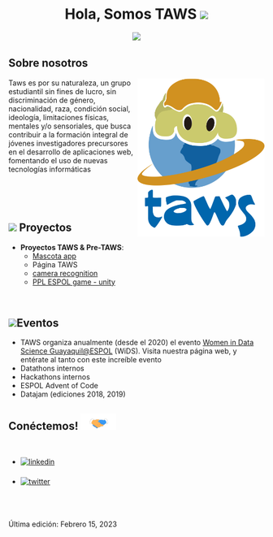 <h1 align="center"><b>Hola, Somos TAWS </b><img src="https://media.giphy.com/media/hvRJCLFzcasrR4ia7z/giphy.gif" width="35"></h1>

<p align="center">
  <a href="https://github.com/DenverCoder1/readme-typing-svg"><img src="https://readme-typing-svg.herokuapp.com?font=Poppins&color=cyan&size=25&center=true&vCenter=true&width=600&height=100&lines=TAWS..&hearts;++;Comunidad+de+espol;Amigos;Desarrolladores;Investigadores;Ciencia+de+datos;Inteligencia+Artificial;Desarrollo+web+y+móvil;Active+learners...<3"></a>
</p>



## Sobre nosotros
<picture> <img align="right" src="https://github.com/Taws-Espol/.github/blob/main/logoTaws.png" width = 250px></picture>
Taws es por su naturaleza, un grupo estudiantil sin fines de lucro, sin discriminación de género, nacionalidad,
raza, condición social, ideología, limitaciones físicas, mentales y/o sensoriales, que busca contribuir a la formación
integral de jóvenes investigadores precursores en el desarrollo de aplicaciones web, fomentando el uso de nuevas 
tecnologías informáticas


<br>
<br>
<br>

## <img src="https://media2.giphy.com/media/QssGEmpkyEOhBCb7e1/giphy.gif?cid=ecf05e47a0n3gi1bfqntqmob8g9aid1oyj2wr3ds3mg700bl&rid=giphy.gif" width ="50"> Proyectos

   
- **Proyectos TAWS & Pre-TAWS**:
  * [Mascota app](https://github.com/Taws-Espol/mascota_app)
  * Página TAWS
  * [camera recognition](https://github.com/Taws-Espol/camera_recognition)
  * [PPL ESPOL game - unity](https://github.com/Taws-Espol/PreTawsG5-Unity)
  


<br>


## <img src="https://media3.giphy.com/media/PNhSA7Zx4eDGvbL8qs/giphy.gif?cid=ecf05e47yj7l06q7mgb09p0z8uq7ckx59f7g8tbr7lrov98a&rid=giphy.gif" width ="50">Eventos

- TAWS organiza anualmente (desde el 2020) el evento [Women in Data Science Guayaquil@ESPOL](https://wids.espol.edu.ec/) (WiDS). Visita nuestra página web, y entérate al tanto con este increíble evento
- Datathons internos
- Hackathons internos
- ESPOL Advent of Code 
- Datajam (ediciones 2018, 2019) 

## Conéctemos! <img src="https://github.com/Taws-Espol/.github/blob/main/handshake.gif" width ="70">
<br>
<div align='left'>

<ul>

<li>
<a href="https://www.linkedin.com/company/tawsespol/" target="_blank">
<img src="https://img.shields.io/badge/linkedin:  tawsespol-%2300acee.svg?color=405DE6&style=for-the-badge&logo=linkedin&logoColor=white" alt=linkedin style="margin-bottom: 5px;"/>
</a>
</li>

<br>

<li>
<a href="https://twitter.com/TAWSespol" target="_blank">
<img src="https://img.shields.io/badge/twitter:  TAWSespol-%2300acee.svg?color=1DA1F2&style=for-the-badge&logo=twitter&logoColor=white" alt=twitter style="margin-bottom: 5px;"/>
</a>
</li>

<br>

	
</ul>
</div>

<br>


Última edición: Febrero 15, 2023
